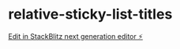 # relative-sticky-list-titles

[Edit in StackBlitz next generation editor ⚡️](https://stackblitz.com/~/github.com/relliv/relative-sticky-list-titles)